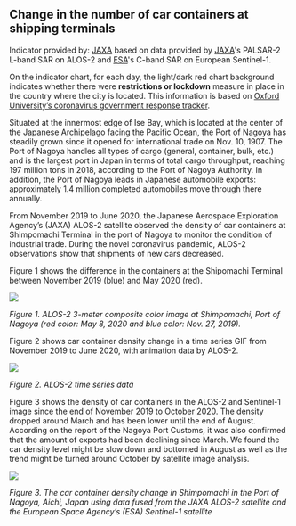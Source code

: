 ## Change in the number of car containers at shipping terminals 

Indicator provided by: [JAXA](https://global.jaxa.jp/) based on data provided by [JAXA](https://global.jaxa.jp/)'s PALSAR-2 L-band SAR on ALOS-2 and [ESA](https://esa.int/)'s C-band SAR on European Sentinel-1.

On the indicator chart, for each day, the light/dark red chart background indicates whether there were **restrictions or lockdown** measure in place in the country where the city is located. This information is based on [Oxford University’s coronavirus government response tracker](https://covidtracker.bsg.ox.ac.uk/). 

Situated at the innermost edge of Ise Bay, which is located at the center of the Japanese Archipelago facing the Pacific Ocean, the Port of Nagoya has steadily grown since it opened for international trade on Nov. 10, 1907. The Port of Nagoya handles all types of cargo (general, container, bulk, etc.) and is the largest port in Japan in terms of total cargo throughput, reaching 197 million tons in 2018, according to the Port of Nagoya Authority. In addition, the Port of Nagoya leads in Japanese automobile exports: approximately 1.4 million completed automobiles move through there annually. 

From November 2019 to June 2020, the Japanese Aerospace Exploration Agency’s (JAXA) ALOS-2 satellite observed the density of car containers at Shimpomachi Terminal in the port of Nagoya to monitor the condition of industrial trade. During the novel coronavirus pandemic, ALOS-2 observations show that shipments of new cars decreased. 


Figure 1 shows the difference in the containers at the Shipomachi Terminal between November 2019 (blue) and May 2020 (red).


![](data/trilateral/JP02-E9-Fig1.png)

*Figure 1. ALOS-2 3-meter composite color image at Shimpomachi, Port of Nagoya (red color: May 8, 2020 and blue color: Nov. 27, 2019).*

Figure 2 shows car container density change in a time series GIF from November 2019 to June 2020, with animation data by ALOS-2. 

![](data/trilateral/JP02-E9-Fig2.gif)

*Figure 2. ALOS-2 time series data*

Figure 3 shows the density of car containers in the ALOS-2 and Sentinel-1 image since the end of November 2019 to October 2020. The density dropped around March and has been lower until the end of August. According on the report of the Nagoya Port Customs, it was also confirmed that the amount of exports had been declining since March. We found the car density level might be slow down and bottomed in August as well as the trend might be turned around October by satellite image analysis. 

![](data/trilateral/JP02-E9-Fig3.png)

*Figure 3. The car container density change in Shimpomachi in the Port of Nagoya, Aichi, Japan using data fused from the JAXA ALOS-2 satellite and the European Space Agency’s (ESA) Sentinel-1 satellite*
